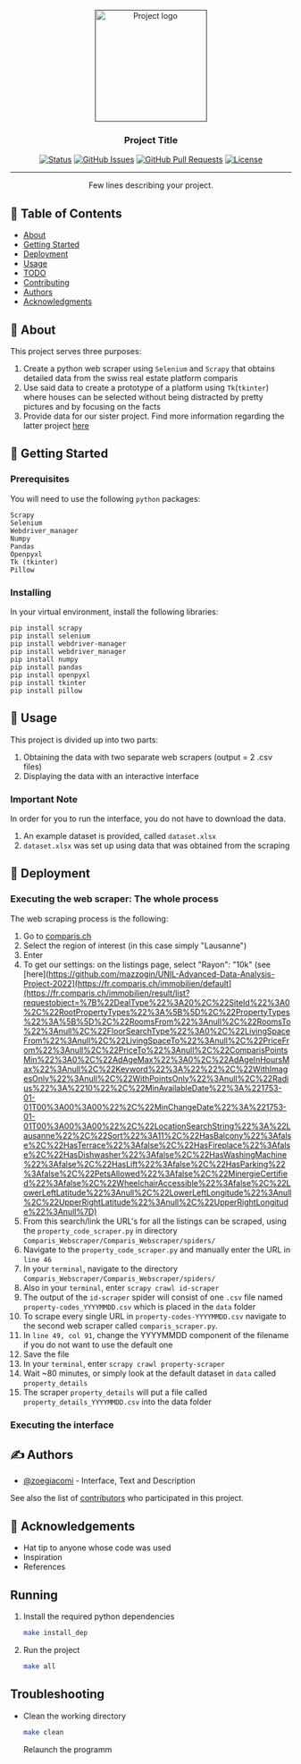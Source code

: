 <p align="center">
  <a href="" rel="noopener">
 <img width=200px height=200px src="https://gifimage.net/wp-content/uploads/2017/11/its-free-real-estate-gif-1.gif" alt="Project logo"></a>
</p>

<h3 align="center">Project Title</h3>

<div align="center">

[![Status](https://img.shields.io/badge/status-active-success.svg)]()
[![GitHub Issues](https://img.shields.io/badge/issues-0%20open-success)](https://github.com/mazzogin/UNIL-Advanced-Programming-Project-2022/issues)
[![GitHub Pull Requests](https://img.shields.io/github/issues-pr/kylelobo/The-Documentation-Compendium.svg)](https://github.com/mazzogin/UNIL-Advanced-Programming-Project-2022/pulls)
[![License](https://img.shields.io/badge/license-MIT-blue.svg)](/LICENSE)

</div>

---

<p align="center"> Few lines describing your project.
    <br> 
</p>

## 📝 Table of Contents

- [About](#about)
- [Getting Started](#getting_started)
- [Deployment](#deployment)
- [Usage](#usage)
- [TODO](TODO.md)
- [Contributing](../CONTRIBUTING.md)
- [Authors](#authors)
- [Acknowledgments](#acknowledgement)

## 🧐 About <a name = "about"></a>

This project serves three purposes:
1. Create a python web scraper using `Selenium` and `Scrapy` that obtains detailed data from the swiss real estate platform comparis
2. Use said data to create a prototype of a platform using `Tk`(`tkinter`) where houses can be selected without being distracted by pretty pictures and by focusing on the facts
3. Provide data for our sister project. Find more information regarding the latter project [here](https://github.com/mazzogin/UNIL-Advanced-Data-Analysis-Project-2022)

## 🏁 Getting Started <a name = "getting_started"></a>
### Prerequisites

You will need to use the following `python` packages:

```
Scrapy
Selenium
Webdriver_manager
Numpy
Pandas
Openpyxl
Tk (tkinter)
Pillow
```

### Installing
In your virtual environment, install the following libraries:
```
pip install scrapy
pip install selenium
pip install webdriver-manager
pip install webdriver_manager
pip install numpy
pip install pandas
pip install openpyxl
pip install tkinter
pip install pillow
```

## 🎈 Usage <a name="usage"></a>

This project is divided up into two parts:
1. Obtaining the data with two separate web scrapers (output = 2 .csv files)
2. Displaying the data with an interactive interface

### Important Note
In order for you to run the interface, you do not have to download the data.
1. An example dataset is provided, called `dataset.xlsx`
2. `dataset.xlsx` was set up using data that was obtained from the scraping


## 🚀 Deployment <a name = "deployment"></a>

### Executing the web scraper: The whole process
The web scraping process is the following:
1. Go to [comparis.ch]([https://github.com/mazzogin/UNIL-Advanced-Data-Analysis-Project-2022](https://fr.comparis.ch/immobilien/default))
2. Select the region of interest (in this case simply "Lausanne")
3. Enter
4. To get our settings: on the listings page, select "Rayon": "10k" (see [here](https://github.com/mazzogin/UNIL-Advanced-Data-Analysis-Project-2022](https://fr.comparis.ch/immobilien/default](https://fr.comparis.ch/immobilien/result/list?requestobject=%7B%22DealType%22%3A20%2C%22SiteId%22%3A0%2C%22RootPropertyTypes%22%3A%5B%5D%2C%22PropertyTypes%22%3A%5B%5D%2C%22RoomsFrom%22%3Anull%2C%22RoomsTo%22%3Anull%2C%22FloorSearchType%22%3A0%2C%22LivingSpaceFrom%22%3Anull%2C%22LivingSpaceTo%22%3Anull%2C%22PriceFrom%22%3Anull%2C%22PriceTo%22%3Anull%2C%22ComparisPointsMin%22%3A0%2C%22AdAgeMax%22%3A0%2C%22AdAgeInHoursMax%22%3Anull%2C%22Keyword%22%3A%22%22%2C%22WithImagesOnly%22%3Anull%2C%22WithPointsOnly%22%3Anull%2C%22Radius%22%3A%2210%22%2C%22MinAvailableDate%22%3A%221753-01-01T00%3A00%3A00%22%2C%22MinChangeDate%22%3A%221753-01-01T00%3A00%3A00%22%2C%22LocationSearchString%22%3A%22Lausanne%22%2C%22Sort%22%3A11%2C%22HasBalcony%22%3Afalse%2C%22HasTerrace%22%3Afalse%2C%22HasFireplace%22%3Afalse%2C%22HasDishwasher%22%3Afalse%2C%22HasWashingMachine%22%3Afalse%2C%22HasLift%22%3Afalse%2C%22HasParking%22%3Afalse%2C%22PetsAllowed%22%3Afalse%2C%22MinergieCertified%22%3Afalse%2C%22WheelchairAccessible%22%3Afalse%2C%22LowerLeftLatitude%22%3Anull%2C%22LowerLeftLongitude%22%3Anull%2C%22UpperRightLatitude%22%3Anull%2C%22UpperRightLongitude%22%3Anull%7D)
5. From this search/link the URL's for all the listings can be scraped, using the `property_code_scraper.py` in directory `Comparis_Webscraper/Comparis_Webscraper/spiders/`
6. Navigate to the `property_code_scraper.py` and manually enter the URL in `line 46`
7. In your `terminal`, navigate to the directory `Comparis_Webscraper/Comparis_Webscraper/spiders/`
8. Also in your `terminal`, enter `scrapy crawl id-scraper`
9. The output of the `id-scraper` spider will consist of one `.csv` file named `property-codes_YYYYMMDD.csv` which is placed in the `data` folder
11. To scrape every single URL in `property-codes-YYYYMMDD.csv` navigate to the second web scraper called `comparis_scraper.py`.
12. In `line 49, col 91`, change the YYYYMMDD component of the filename if you do not want to use the default one
13. Save the file
14. In your `terminal`, enter `scrapy crawl property-scraper`
15. Wait ~80 minutes, or simply look at the default dataset in `data` called `property_details`
16. The scraper `property_details` will put a file called `property_details_YYYYMMDD.csv` into the data folder

### Executing the interface


## ✍️ Authors <a name = "authors"></a>

- [@zoegiacomi]([https://github.com/kylelobo](https://github.com/zoegiacomi)) - Interface, Text and Description

See also the list of [contributors](https://github.com/kylelobo/The-Documentation-Compendium/contributors) who participated in this project.

## 🎉 Acknowledgements <a name = "acknowledgement"></a>

- Hat tip to anyone whose code was used 
- Inspiration
- References




## Running
1. Install the required python dependencies
   ```bash
   make install_dep
   ```
2. Run the project
   ```bash
   make all
   ```


## Troubleshooting

- Clean the working directory
  ```bash
  make clean
  ```
  Relaunch the programm
